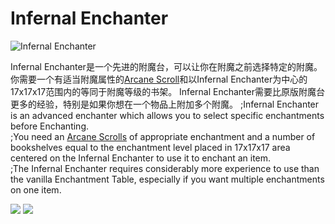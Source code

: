 # Infernal Enchanter
![Infernal Enchanter](block:betterwithmods:infernal_enchanter)

Infernal Enchanter是一个先进的附魔台，可以让你在附魔之前选择特定的附魔。
你需要一个有适当附魔属性的[Arcane Scroll](../items/arcane_scrolls.md)和以Infernal Enchanter为中心的17x17x17范围内的等同于附魔等级的书架。
Infernal Enchanter需要比原版附魔台更多的经验，特别是如果你想在一个物品上附加多个附魔。
;Infernal Enchanter is an advanced enchanter which allows you to select specific enchantments before Enchanting.  
;You need an [Arcane Scrolls](../items/arcane_scrolls.md) of appropriate enchantment and a number of bookshelves equal to the enchantment level placed in 17x17x17 area centered on the Infernal Enchanter to use it to enchant an item.  
;The Infernal Enchanter requires considerably more experience to use than the vanilla Enchantment Table, especially if you want multiple enchantments on one item.   

![](betterwithmods:docs/imgs/infernal_enchanter.png)
![](https://betterwithmods.github.io/Documentation/imgs/infernal_enchanter.png)
